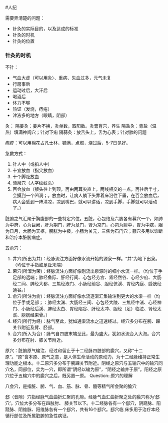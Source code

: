 #人纪 

需要弄清楚的问题：
- 针灸的实际目的，以及达成的标准
- 针灸的时机
- 针灸的位置




### 针灸的时机

不针：
- 气血大虚（可以用灸）、重病、失血过多，元气未复
- 行房事后
- 运动过后，大汗后
- 喝酒后
- 体力不够
- 热证（发烧，痔疮）
- 津液多的地方（眼睛，阴部）



灸：
隔姜灸：姜片不换，灸单数，取阳数。灸膏肓穴，养生
隔盐灸：青盐（温热）填满神阙穴；针对下痢
隔蒜灸：放舌头上，舌为心表；针对肺的问题


疱疹：可以用棉花占凡士林，铺满，点燃，烧过后，5-7日见好。


急救方式：
1. 针人中（或掐人中）
2. 十宣放血（指尖放血）
3. 十个脚趾放血
4. 涌泉穴（人字纹纹头）
5. 百会放血（额头往上到顶，再由两耳尖直上，两线相交的一点，再往后半寸，会摸到一个凹洞；。放血时，让病人躺下头靠着床沿往下垂，在百会放血后，病人会感到一阵清凉，凉到嘴巴，就可以讲话，凉到手脚，手脚就可以活动了。）




脏腑之气汇聚于胸腹部的一些特定穴位。五脏，心包络及六腑各有募穴一个，如肺为中府，心为巨阙，肝为期门，脾为章门，肾为京门，心包为膻中，胃为中脘，胆为日月，大肠为天枢，膀胱为中极，小肠为关元，三焦为石门穴；募穴多用以诊断和治疗本脏腑病症。

五俞穴：
1. 井穴(所出为井)：经脉流注方面好像水流开始的源泉一样。“井”为地下出泉。（均位于手指或足趾末端）
2. 荣穴(所溜为荣)：经脉流注方面好像刚流出泉源时的细小水流一样。（均位于手足部的远端；肺经鱼际、肝经行间、心包经劳宫、肾经然谷、心经少府、大肠经二间、脾经大都、三焦经液门、小肠经前谷、胆经侠溪、胃经内庭、膀胱经通谷。）
3. 俞穴(所注为俞)：经脉流注方面好像水流逐渐汇集输注到更大的水渠一样（均位于手或足部；：肺经太渊、大肠经三间、心包经大陵、三焦经中渚、心经神门、小肠经后溪、脾经太白、胃经陷谷、肝经太冲、胆经（足）临泣、肾经太溪、膀胱经束骨。）
4. 经穴(所行为经)：脉气至此，犹如通渠流水之迅速经过。经穴多分布在腕、踝关节附近及臂、胫部。
5. 合穴(所入为合)：脉气自四肢末端至此，最为盛大，犹如水流合入大海。合穴多分布在肘、膝关节附近。


原穴：脏腑原气输注、经过和留止于十二经脉四肢部的腧穴，又称“十二原”。“原”含本原、原气之意，是人体生命活动的原动力，为十二经脉维持正常生理功能之根本。十二原穴多分布于腕踝关节附近。阴经之原穴与五输穴中的输穴同穴名，同部位，实为一穴，即所谓“阴经以输为原”，“阴经之输并于原”。阳经之原穴位于五输穴中的腧穴之后，既另置一原。 
Question::原穴的理解


八会穴，是指脏、腑、气、血、筋、脉、骨、髓等精气所会聚的腧穴

郄（音隙）穴指经脉气血曲折汇聚的孔隙。经脉气血汇曲折聚之处的腧穴称为‘郄穴’。穴位大多分布在四肢肘、
膝关节以下。十二经脉各有一个郄穴，阴跷脉、阳跷脉、阴维脉、阳维脉各有一个郄穴，共有16个郄穴。郄穴临
床多用于治疗本经循行部位及所属脏腑的急性病证。


